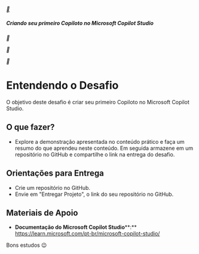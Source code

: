 [**](https://web.dio.me/track/suzano-python-developer)

##### Criando seu primeiro Copiloto no Microsoft Copilot Studio

**

**

**

# Entendendo o Desafio

O objetivo deste desafio é criar seu primeiro Copiloto no Microsoft Copilot Studio.

## O que fazer?

- Explore a demonstração apresentada no conteúdo prático e faça um resumo do que aprendeu neste conteúdo. Em seguida armazene em um repositório no GitHub e compartilhe o link na entrega do desafio.

## Orientações para Entrega

- Crie um repositório no GitHub.
- Envie em "Entregar Projeto", o link do seu repositório no GitHub.

## Materiais de Apoio

- **Documentação do Microsoft Copilot Studio****:** https://learn.microsoft.com/pt-br/microsoft-copilot-studio/

Bons estudos 😉


